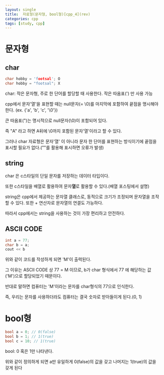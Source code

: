 ```yaml
---
layout: single
title:  자료형(문자형, bool형)[cpp_4](rev)
categories: cpp
tags: [study, cpp]
---
```



# 문자형

## char

```cpp
char hobby = 'footsal'; O
char hobby = "footsal"; X 
```

char: 작은 문자형,
주로 한 단어를 할당할 때 사용한다. 작은 따옴표(') 만 사용 가능

cpp에서 문자'열'을 표현할 때는 null문자(= \0)를 마지막에 포함하여 끝점을 명시해야 한다. (ex. {'a', 'b', 'c', '\0'}) 

큰 따옴표(")는 명시적으로 null문자(\0)이 포함되어 있다.

즉 "A" 라고 하면 A뒤에 \0까지 포함된 문자'열'이라고 할 수 있다.

그러나 char 자료형은 문자'열' 이 아니라 문자 한 단어를 표현하는 방식이기에 끝점을 표시할 필요가 없다.(""를 활용해 표시하면 오류가 발생)

## string

char 은 c스타일의 단일 문자를 저장하는 데이터 타입이다.

또한 c스타일을 배열로 활용하여 문자**열**로 활용할 수 있다.(배열 포스팅에서 설명)

string은 cpp에서 제공하는 문자열 클래스로, 동적으로 크기가 조정되며 문자열을 조작할 수 있다. 또한 + 연산자로 문자열의 연결도 가능하다.

따라서 cpp에서는 string을 사용하는 것이 가장 편리하고 안전하다.

## ASCII CODE

```cpp
int a = 77;
char b = a;
cout << b
```


위와 같이 코드를 작성하게 되면 'M'이 출력된다.

그 이유는 ASCII CODE 상 77 = M 이므로, b가 char 형식에서 77 에 해당하는 값('M')으로 할당되었기 때문이다.

반대로 말하면 컴퓨터는 'M'이라는 문자를 char형식의 77으로 인식한다.

즉, 우리는 문자를 사용하더라도 컴퓨터는 결국 숫자로 받아들이게 된다.(0, 1)

# bool형

```cpp
bool a = 0; // 0(false)
bool b = 1; // 1(true)
bool c = 10; // 1(true)
```

bool: 0 혹은 1만 나타낸다.

위와 같이 정의하게 되면 a만 유일하게 0(false)의 값을 갖고 나머지는 1(true)의 값을 갖게 된다
